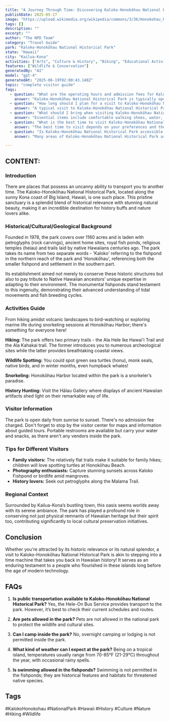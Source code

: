 ```yaml
---
title: "A Journey Through Time: Discovering Kaloko-Honokōhau National Historical Park"
publishDate: 2025-05-27
image: "https://upload.wikimedia.org/wikipedia/commons/3/36/Honokohau_Halau.jpg"
tags: []
description: ""
excerpt: ""
author: "The NPD Team"
category: "Travel Guide"
park: "Kaloko-Honokōhau National Historical Park"
state: "Hawaii"
city: "Kailua-Kona"
activities: ["Arts", "Culture & History", "Biking", "Educational Activities", "Fishing & Hunting", "Guided & Self-Guided Tours", "Hiking & Trekking", "Wildlife Viewing"]
features: ["Wildlife & Conservation"]
generatedBy: "AI"
model: "gpt-4"
generatedAt: "2025-06-19T02:00:43.148Z"
topic: "complete visitor guide"
faqs:
  - question: "What are the operating hours and admission fees for Kaloko-Honokōhau National Historical Park?"
    answer: "Kaloko-Honokōhau National Historical Park is typically open year-round, though specific hours may vary by season. Most national parks charge an entrance fee, but some sites are free to visit. Check the official NPS website for current hours and fee information."
  - question: "How long should I plan for a visit to Kaloko-Honokōhau National Historical Park?"
    answer: "A typical visit to Kaloko-Honokōhau National Historical Park can range from a few hours to a full day, depending on your interests and the activities you choose. Allow extra time for hiking, photography, and exploring visitor centers."
  - question: "What should I bring when visiting Kaloko-Honokōhau National Historical Park?"
    answer: "Essential items include comfortable walking shoes, water, snacks, sunscreen, and weather-appropriate clothing. Bring a camera to capture the scenic views and consider binoculars for wildlife viewing."
  - question: "What is the best time to visit Kaloko-Honokōhau National Historical Park?"
    answer: "The best time to visit depends on your preferences and the activities you plan to enjoy. Spring and fall often offer pleasant weather and fewer crowds, while summer provides the longest daylight hours."
  - question: "Is Kaloko-Honokōhau National Historical Park accessible for visitors with mobility needs?"
    answer: "Many areas of Kaloko-Honokōhau National Historical Park are accessible to visitors with mobility needs, including paved trails and accessible facilities. Contact the park directly for specific accessibility information and current conditions."

---
```


## CONTENT:

### **Introduction**
There are places that possess an uncanny ability to transport you to another time. The Kaloko-Honokōhau National Historical Park, located along the sunny Kona coast of Big Island, Hawaii, is one such place. This pristine sanctuary is a splendid blend of historical relevance with stunning natural beauty, making it an incredible destination for history buffs and nature lovers alike.

### **Historical/Cultural/Geological Background**
Founded in 1978, the park covers over 1160 acres and is laden with petroglyphs (rock carvings), ancient home sites, royal fish ponds, religious temples (heiau) and trails laid by native Hawaiians centuries ago. The park takes its name from two separate words - 'Kaloko' referring to the fishpond in the northern reach of the park and 'Honokōhau', referencing both the smaller fishpond and settlement in the southern part.

Its establishment aimed not merely to conserve these historic structures but also to pay tribute to Native Hawaiian ancestors’ unique expertise in adapting to their environment. The monumental fishponds stand testament to this ingenuity, demonstrating their advanced understanding of tidal movements and fish breeding cycles.

### **Activities Guide**
From hiking amidst volcanic landscapes to bird-watching or exploring marine life during snorkeling sessions at Honokōhau Harbor; there's something for everyone here!

**Hiking:** The park offers two primary trails - the Ala Hele Ike Hawai'i Trail and the Ala Kahakai trail. The former introduces you to numerous archeological sites while the latter provides breathtaking coastal views.

**Wildlife Spotting:** You could spot green sea turtles (honu), monk seals, native birds, and in winter months, even humpback whales!

**Snorkeling:** Honokōhau Harbor located within the park is a snorkeler’s paradise.

**History Hunting:** Visit the Hālau Gallery where displays of ancient Hawaiian artifacts shed light on their remarkable way of life.

### **Visitor Information**
The park is open daily from sunrise to sunset. There's no admission fee charged. Don't forget to stop by the visitor center for maps and information about guided tours. Portable restrooms are available but carry your water and snacks, as there aren't any vendors inside the park.

### **Tips for Different Visitors**
- **Family visitors:** The relatively flat trails make it suitable for family hikes; children will love spotting turtles at Honokōhau Beach.
- **Photography enthusiasts:** Capture stunning sunsets across Kaloko Fishpond or birdlife amid mangroves.
- **History lovers:** Seek out petroglyphs along the Malama Trail.   
  
### **Regional Context**
Surrounded by Kailua-Kona’s bustling town, this oasis seems worlds away with its serene ambiance. The park has played a profound role in conserving not just physical remnants of Hawaiian heritage but their spirit too, contributing significantly to local cultural preservation initiatives.

## Conclusion
Whether you're attracted by its historic relevance or its natural splendor, a visit to Kaloko-Honokōhau National Historical Park is akin to stepping into a time machine that takes you back in Hawaiian history! It serves as an enduring testament to a people who flourished in these islands long before the age of modern technology.

## FAQs

1. **Is public transportation available to Kaloko-Honokōhau National Historical Park?** 
Yes, the Hele-On Bus Service provides transport to the park. However, it’s best to check their current schedules and routes.

2. **Are pets allowed in the park?** 
Pets are not allowed in the national park to protect the wildlife and cultural sites.
  
3. **Can I camp inside the park?**
No, overnight camping or lodging is not permitted inside the park.

4. **What kind of weather can I expect at the park?**
Being on a tropical island, temperatures usually range from 70-85°F (21-29°C) throughout the year, with occasional rainy spells.

5. **Is swimming allowed in the fishponds?**
Swimming is not permitted in the fishponds; they are historical features and habitats for threatened native species.

## Tags
\#KalokoHonokohau \#NationalPark \#Hawaii \#History \#Culture \#Nature \#Hiking \#Wildlife